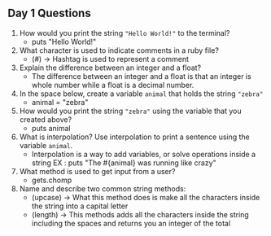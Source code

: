 ## Day 1 Questions

1. How would you print the string `"Hello World!"` to the terminal?
    - puts "Hello World!"
2. What character is used to indicate comments in a ruby file?
    - (#) -> Hashtag is used to represent a comment
3. Explain the difference between an integer and a float?
    - The difference between an integer and a float is that an integer is whole number
      while a float is a decimal number.
4. In the space below, create a variable `animal` that holds the string `"zebra"`
    - animal = "zebra"
5. How would you print the string `"zebra"` using the variable that you created above?
    - puts animal
6. What is interpolation? Use interpolation to print a sentence using the variable `animal`.
    - Interpolation is a way to add variables, or solve operations inside a string
      EX : puts "The #{animal} was running like crazy"
7. What method is used to get input from a user?
    - gets.chomp
8. Name and describe two common string methods:
    - (upcase) -> What this method does is make all the characters inside the string into a 
      capital letter
    - (length) -> This methods adds all the characters inside the string including the spaces
      and returns you an integer of the total
